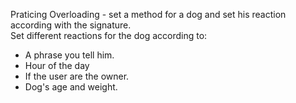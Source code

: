 Praticing Overloading - set a method for a dog and set his reaction according with the signature. <br>
Set different reactions for the dog according to:
 - A phrase you tell him. <br>
 - Hour of the day <br>
 - If the user are the owner. <br>
 - Dog's age and weight.<br>
 
